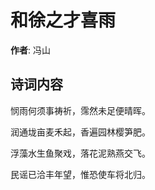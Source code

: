 # 和徐之才喜雨

**作者**: 冯山

## 诗词内容

悯雨何须事祷祈，霈然未足便晴晖。

润通垅亩麦禾起，香遍园林樱笋肥。

浮藻水生鱼聚戏，落花泥熟燕交飞。

民谣已洽丰年望，惟恐使车将北归。

